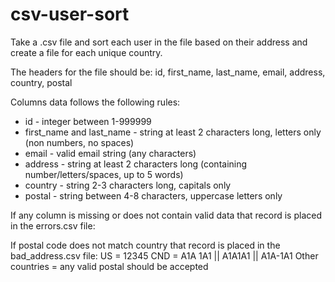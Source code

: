 # csv-user-sort

Take a .csv file and sort each user in the file based on their address and create a file for each unique country.

The headers for the file should be:
id, first_name, last_name, email, address, country, postal

Columns data follows the following rules:
- id - integer between 1-999999
- first_name and last_name - string at least 2 characters long, letters only (non numbers, no spaces)
- email - valid email string (any characters)
- address - string at least 2 characters long (containing number/letters/spaces, up to 5 words)
- country - string 2-3 characters long, capitals only
- postal - string between 4-8 characters, uppercase letters only

If any column is missing or does not contain valid data that record is placed in the errors.csv file:

If postal code does not match country that record is placed in the bad_address.csv file:
US = 12345
CND = A1A 1A1 || A1A1A1 || A1A-1A1
Other countries = any valid postal should be accepted
